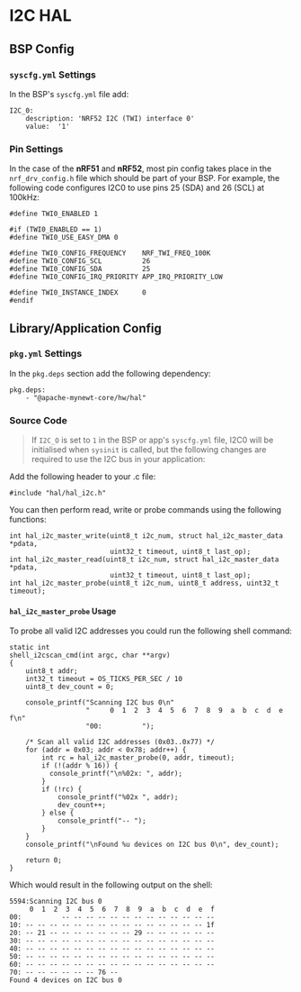 # I2C HAL

## BSP Config

### `syscfg.yml` Settings

In the BSP's `syscfg.yml` file add:

```
I2C_0:
    description: 'NRF52 I2C (TWI) interface 0'
    value:  '1'
```

### Pin Settings

In the case of the **nRF51** and **nRF52**, most pin config takes place in the
`nrf_drv_config.h` file which should be part of your BSP. For example, the
following code configures I2C0 to use pins 25 (SDA) and 26 (SCL) at 100kHz:

```
#define TWI0_ENABLED 1

#if (TWI0_ENABLED == 1)
#define TWI0_USE_EASY_DMA 0

#define TWI0_CONFIG_FREQUENCY    NRF_TWI_FREQ_100K
#define TWI0_CONFIG_SCL          26
#define TWI0_CONFIG_SDA          25
#define TWI0_CONFIG_IRQ_PRIORITY APP_IRQ_PRIORITY_LOW

#define TWI0_INSTANCE_INDEX      0
#endif
```

## Library/Application Config

### `pkg.yml` Settings

In the `pkg.deps` section add the following dependency:

```
pkg.deps:
    - "@apache-mynewt-core/hw/hal"
```

### Source Code

> If `I2C_O` is set to `1` in the BSP or app's `syscfg.yml` file, I2C0 will be
initialised when `sysinit` is called, but the following changes are required
to use the I2C bus in your application:

Add the following header to your .c file:

```
#include "hal/hal_i2c.h"
```

You can then perform read, write or probe commands using the following
functions:

```
int hal_i2c_master_write(uint8_t i2c_num, struct hal_i2c_master_data *pdata,
                         uint32_t timeout, uint8_t last_op);
int hal_i2c_master_read(uint8_t i2c_num, struct hal_i2c_master_data *pdata,
                         uint32_t timeout, uint8_t last_op);
int hal_i2c_master_probe(uint8_t i2c_num, uint8_t address, uint32_t timeout);

```

#### `hal_i2c_master_probe` Usage

To probe all valid I2C addresses you could run the following shell command:

```
static int
shell_i2cscan_cmd(int argc, char **argv)
{
    uint8_t addr;
    int32_t timeout = OS_TICKS_PER_SEC / 10
    uint8_t dev_count = 0;

    console_printf("Scanning I2C bus 0\n"
                   "     0  1  2  3  4  5  6  7  8  9  a  b  c  d  e  f\n"
                   "00:          ");

    /* Scan all valid I2C addresses (0x03..0x77) */
    for (addr = 0x03; addr < 0x78; addr++) {
        int rc = hal_i2c_master_probe(0, addr, timeout);
        if (!(addr % 16)) {
          console_printf("\n%02x: ", addr);
        }
        if (!rc) {
            console_printf("%02x ", addr);
            dev_count++;
        } else {
            console_printf("-- ");
        }
    }
    console_printf("\nFound %u devices on I2C bus 0\n", dev_count);

    return 0;
}
```

Which would result in the following output on the shell:

```
5594:Scanning I2C bus 0
     0  1  2  3  4  5  6  7  8  9  a  b  c  d  e  f
00:          -- -- -- -- -- -- -- -- -- -- -- -- --
10: -- -- -- -- -- -- -- -- -- -- -- -- -- -- -- 1f
20: -- 21 -- -- -- -- -- -- -- 29 -- -- -- -- -- --
30: -- -- -- -- -- -- -- -- -- -- -- -- -- -- -- --
40: -- -- -- -- -- -- -- -- -- -- -- -- -- -- -- --
50: -- -- -- -- -- -- -- -- -- -- -- -- -- -- -- --
60: -- -- -- -- -- -- -- -- -- -- -- -- -- -- -- --
70: -- -- -- -- -- -- 76 --
Found 4 devices on I2C bus 0
```
